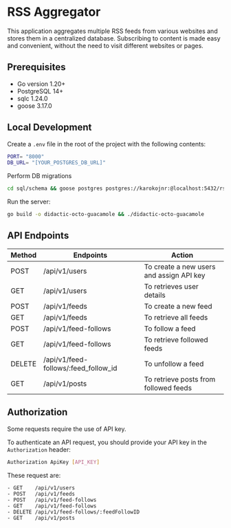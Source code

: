 # RSS Aggregator

This application aggregates multiple RSS feeds from various websites and stores them in a centralized database. Subscribing to content is made easy and convenient, without the need to visit different websites or pages.

## Prerequisites
 - Go version 1.20+
 - PostgreSQL 14+
 - sqlc 1.24.0
 - goose 3.17.0

## Local Development

Create a `.env` file in the root of the project with the following contents:

```bash
PORT= "8000"
DB_URL= "[YOUR_POSTGRES_DB_URL]"
```

Perform DB migrations

```bash
cd sql/schema && goose postgres postgres://karokojnr:@localhost:5432/rssagg up && cd ../../ && sqlc generate
```

Run the server:

```bash
go build -o didactic-octo-guacamole && ./didactic-octo-guacamole
```

## API Endpoints
| Method | Endpoints | Action |
| --- | --- | --- |
| POST | /api/v1/users | To create a new users and assign API key |
| GET | /api/v1/users | To retrieves user details |
| POST | /api/v1/feeds | To create a new feed |
| GET | /api/v1/feeds | To retrieve all feeds |
| POST | /api/v1/feed-follows | To follow a feed |
| GET | /api/v1/feed-follows | To retrieve followed feeds |
| DELETE | /api/v1/feed-follows/:feed_follow_id | To unfollow a feed |
| GET | /api/v1/posts | To retrieve posts from followed feeds |


## Authorization


Some requests require the use of API key.

To authenticate an API request, you should provide your API key in the `Authorization` header:

```bash
Authorization ApiKey [API_KEY]
``````

These request are:
    
    - GET    /api/v1/users
    - POST   /api/v1/feeds
    - POST   /api/v1/feed-follows
    - GET    /api/v1/feed-follows
    - DELETE /api/v1/feed-follows/:feedFollowID
    - GET    /api/v1/posts
